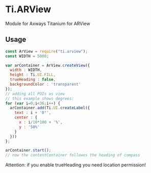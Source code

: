 # Ti.ARView

Module for Axways Titanium for ARView

## Usage

```javascript
const ArView = require("ti.arview");
const WIDTH = 5000;

var arContainer = ArView.createView({
  width : WIDTH,
  height : Ti.UI.FILL,
  trueHeading : false,
  backgroundColor : 'transparent'
});
// adding all POIs as view
// this example shows degrees:
for (var i=0;i<36;i++) {
  arContainer.add(Ti.UI.createLabel({
    text : i + '0°',
    center : {
      x : i/10*100 + '%',
      y : '50%'
    }
  }))
};

arContainer.start();
// now the contentContainer followes the heading of compass 
```

Attention: if you enable trueHeading you need location permission!
